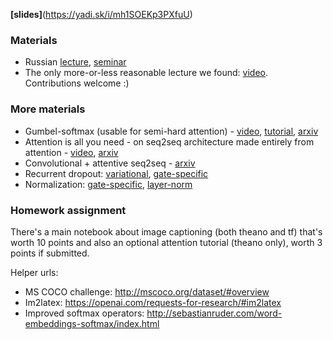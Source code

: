 __[slides]__(https://yadi.sk/i/mh1SOEKp3PXfuU)


### Materials
- Russian [lecture](https://www.youtube.com/watch?v=_XRBlhzb31U), [seminar](https://www.youtube.com/watch?v=s3oONja_SNQ)
- The only more-or-less reasonable lecture we found: [video](https://www.youtube.com/watch?v=QuELiw8tbx8). Contributions welcome :)

### More materials
- Gumbel-softmax (usable for semi-hard attention) - [video](https://www.youtube.com/watch?v=wVkLM2KKHp8), [tutorial](http://blog.evjang.com/2016/11/tutorial-categorical-variational.html), [arxiv](https://arxiv.org/abs/1611.01144)
- Attention is all you need - on seq2seq architecture made entirely from attention - [video](https://www.youtube.com/watch?v=rBCqOTEfxvg), [arxiv](https://arxiv.org/abs/1706.03762)
- Convolutional + attentive seq2seq - [arxiv](https://arxiv.org/pdf/1705.03122.pdf)
- Recurrent dropout: [variational](https://arxiv.org/abs/1512.05287), [gate-specific](https://arxiv.org/abs/1603.05118)
- Normalization: [gate-specific](https://arxiv.org/abs/1603.09025), [layer-norm](https://arxiv.org/abs/1607.06450)

### Homework assignment

There's a main notebook about image captioning (both theano and tf) that's worth 10 points and also an optional attention tutorial (theano only), worth 3 points if submitted.

Helper urls:
- MS COCO challenge: http://mscoco.org/dataset/#overview
- Im2latex: https://openai.com/requests-for-research/#im2latex
- Improved softmax operators: http://sebastianruder.com/word-embeddings-softmax/index.html
